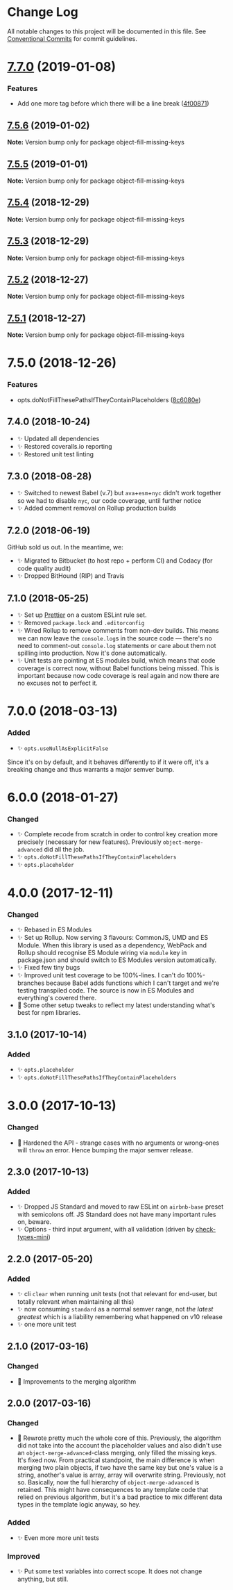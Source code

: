 # Change Log

All notable changes to this project will be documented in this file.
See [Conventional Commits](https://conventionalcommits.org) for commit guidelines.

# [7.7.0](https://bitbucket.org/codsen/codsen/src/master/packages/object-fill-missing-keys/compare/object-fill-missing-keys@7.5.6...object-fill-missing-keys@7.7.0) (2019-01-08)

### Features

- Add one more tag before which there will be a line break ([4f00871](https://bitbucket.org/codsen/codsen/src/master/packages/object-fill-missing-keys/commits/4f00871))

## [7.5.6](https://bitbucket.org/codsen/codsen/src/master/packages/object-fill-missing-keys/compare/object-fill-missing-keys@7.5.5...object-fill-missing-keys@7.5.6) (2019-01-02)

**Note:** Version bump only for package object-fill-missing-keys

## [7.5.5](https://bitbucket.org/codsen/codsen/src/master/packages/object-fill-missing-keys/compare/object-fill-missing-keys@7.5.4...object-fill-missing-keys@7.5.5) (2019-01-01)

**Note:** Version bump only for package object-fill-missing-keys

## [7.5.4](https://bitbucket.org/codsen/codsen/src/master/packages/object-fill-missing-keys/compare/object-fill-missing-keys@7.5.3...object-fill-missing-keys@7.5.4) (2018-12-29)

**Note:** Version bump only for package object-fill-missing-keys

## [7.5.3](https://bitbucket.org/codsen/codsen/src/master/packages/object-fill-missing-keys/compare/object-fill-missing-keys@7.5.2...object-fill-missing-keys@7.5.3) (2018-12-29)

**Note:** Version bump only for package object-fill-missing-keys

## [7.5.2](https://bitbucket.org/codsen/codsen/src/master/packages/object-fill-missing-keys/compare/object-fill-missing-keys@7.5.1...object-fill-missing-keys@7.5.2) (2018-12-27)

**Note:** Version bump only for package object-fill-missing-keys

## [7.5.1](https://bitbucket.org/codsen/codsen/src/master/packages/object-fill-missing-keys/compare/object-fill-missing-keys@7.5.0...object-fill-missing-keys@7.5.1) (2018-12-27)

**Note:** Version bump only for package object-fill-missing-keys

# 7.5.0 (2018-12-26)

### Features

- opts.doNotFillThesePathsIfTheyContainPlaceholders ([8c6080e](https://bitbucket.org/codsen/codsen/src/master/packages/object-fill-missing-keys/commits/8c6080e))

## 7.4.0 (2018-10-24)

- ✨ Updated all dependencies
- ✨ Restored coveralls.io reporting
- ✨ Restored unit test linting

## 7.3.0 (2018-08-28)

- ✨ Switched to newest Babel (v.7) but `ava`+`esm`+`nyc` didn't work together so we had to disable `nyc`, our code coverage, until further notice
- ✨ Added comment removal on Rollup production builds

## 7.2.0 (2018-06-19)

GitHub sold us out. In the meantime, we:

- ✨ Migrated to Bitbucket (to host repo + perform CI) and Codacy (for code quality audit)
- ✨ Dropped BitHound (RIP) and Travis

## 7.1.0 (2018-05-25)

- ✨ Set up [Prettier](https://prettier.io) on a custom ESLint rule set.
- ✨ Removed `package.lock` and `.editorconfig`
- ✨ Wired Rollup to remove comments from non-dev builds. This means we can now leave the `console.log`s in the source code — there's no need to comment-out `console.log` statements or care about them not spilling into production. Now it's done automatically.
- ✨ Unit tests are pointing at ES modules build, which means that code coverage is correct now, without Babel functions being missed. This is important because now code coverage is real again and now there are no excuses not to perfect it.

# 7.0.0 (2018-03-13)

### Added

- ✨ `opts.useNullAsExplicitFalse`

Since it's on by default, and it behaves differently to if it were off, it's a breaking change and thus warrants a major semver bump.

# 6.0.0 (2018-01-27)

### Changed

- ✨ Complete recode from scratch in order to control key creation more precisely (necessary for new features). Previously `object-merge-advanced` did all the job.
- ✨ `opts.doNotFillThesePathsIfTheyContainPlaceholders`
- ✨ `opts.placeholder`

# 4.0.0 (2017-12-11)

### Changed

- ✨ Rebased in ES Modules
- ✨ Set up Rollup. Now serving 3 flavours: CommonJS, UMD and ES Module. When this library is used as a dependency, WebPack and Rollup should recognise ES Module wiring via `module` key in package.json and should switch to ES Modules version automatically.
- ✨ Fixed few tiny bugs
- ✨ Improved unit test coverage to be 100%-lines. I can't do 100%-branches because Babel adds functions which I can't target and we're testing transpiled code. The source is now in ES Modules and everything's covered there.
- 👾 Some other setup tweaks to reflect my latest understanding what's best for npm libraries.

## 3.1.0 (2017-10-14)

### Added

- ✨ `opts.placeholder`
- ✨ `opts.doNotFillThesePathsIfTheyContainPlaceholders`

# 3.0.0 (2017-10-13)

### Changed

- 🔧 Hardened the API - strange cases with no arguments or wrong-ones will `throw` an error. Hence bumping the major semver release.

## 2.3.0 (2017-10-13)

### Added

- ✨ Dropped JS Standard and moved to raw ESLint on `airbnb-base` preset with semicolons off. JS Standard does not have many important rules on, beware.
- ✨ Options - third input argument, with all validation (driven by [check-types-mini](https://bitbucket.org/codsen/check-types-mini))

## 2.2.0 (2017-05-20)

### Added

- ✨ cli `clear` when running unit tests (not that relevant for end-user, but totally relevant when maintaining all this)
- ✨ now consuming `standard` as a normal semver range, not _the latest greatest_ which is a liability remembering what happened on v10 release
- ✨ one more unit test

## 2.1.0 (2017-03-16)

### Changed

- 🔧 Improvements to the merging algorithm

## 2.0.0 (2017-03-16)

### Changed

- 🔧 Rewrote pretty much the whole core of this. Previously, the algorithm did not take into the account the placeholder values and also didn't use an `object-merge-advanced`-class merging, only filled the missing keys. It's fixed now. From practical standpoint, the main difference is when merging two plain objects, if two have the same key but one's value is a string, another's value is array, array will overwrite string. Previously, not so. Basically, now the full hierarchy of `object-merge-advanced` is retained. This might have consequences to any template code that relied on previous algorithm, but it's a bad practice to mix different data types in the template logic anyway, so hey.

### Added

- ✨ Even more more unit tests

### Improved

- ✨ Put some test variables into correct scope. It does not change anything, but still.
